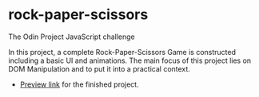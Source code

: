 # rock-paper-scissors

The Odin Project JavaScript challenge

In this project, a complete Rock-Paper-Scissors Game is constructed including a basic UI and animations. The main focus of this project lies on DOM Manipulation and to put it into a practical context.

* [Preview link](https://htmlpreview.github.io/?https://github.com/konrascher3/rock-paper-scissors/blob/main/index.html) for the finished project.
